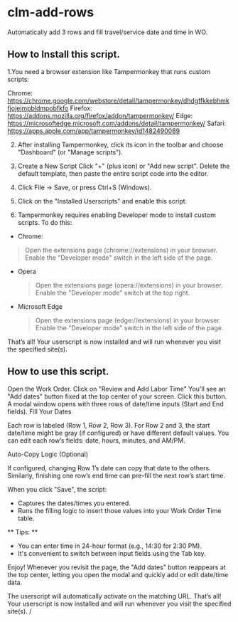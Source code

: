 # clm-add-rows

Automatically add 3 rows and fill travel/service date and time in WO.

  ## How to Install this script.

  1.You need a browser extension like Tampermonkey  that runs custom scripts:

  Chrome:  https://chrome.google.com/webstore/detail/tampermonkey/dhdgffkkebhmkfjojejmpbldmpobfkfo
  Firefox: https://addons.mozilla.org/firefox/addon/tampermonkey/
  Edge:    https://microsoftedge.microsoft.com/addons/detail/tampermonkey/
  Safari:  https://apps.apple.com/app/tampermonkey/id1482490089

  2. After installing Tampermonkey, click its icon in the toolbar and choose "Dashboard" (or "Manage scripts").

  3. Create a New Script
  Click "+" (plus icon) or "Add new script".
  Delete the default template, then paste the entire script code into the editor.

  4. Click File → Save, or press Ctrl+S (Windows).

  5. Click on the "Installed Userscripts" and enable this script.

  6. Tampermonkey requires enabling Developer mode to install custom scripts. To do this:
  - Chrome: 
   > Open the extensions page (chrome://extensions) in your browser.
   > Enable the "Developer mode" switch in the left side of the page.
 - Opera
   > Open the extensions page (opera://extensions) in your browser.
   > Enable the "Developer mode" switch at the top right.
 - Microsoft Edge 
   > Open the extensions page (edge://extensions) in your browser.
   > Enable the "Developer mode" switch in the left side of the page.

  That’s all! Your userscript is now installed and will run whenever you visit the specified site(s).


  ## How to use this script.

  Open the Work Order.
  Click on "Review and Add Labor Time"
  You'll see an "Add dates" button fixed at the top center of your screen. Click this button.
  A modal window opens with three rows of date/time inputs (Start and End fields).
  Fill Your Dates

  Each row is labeled (Row 1, Row 2, Row 3).
  For Row 2 and 3, the start date/time might be gray (if configured) or have different default values.
  You can edit each row’s fields: date, hours, minutes, and AM/PM.

  Auto-Copy Logic (Optional)

  If configured, changing Row 1’s date can copy that date to the others.
  Similarly, finishing one row’s end time can pre-fill the next row’s start time.

  When you click "Save", the script:
  - Captures the dates/times you entered.
  - Runs the filling logic to insert those values into your Work Order Time table.

  ** Tips: **
  - You can enter time in 24-hour format (e.g., 14:30 for 2:30 PM).
  - It's convenient to switch between input fields using the Tab key.

  Enjoy! Whenever you revisit the page, the "Add dates" button reappears at the top center,
  letting you open the modal and quickly add or edit date/time data.

  The userscript will automatically activate on the matching URL.
  That’s all! Your userscript is now installed and will run whenever you visit the specified site(s).
/
